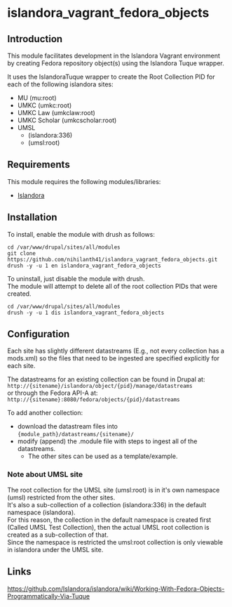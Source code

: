 # islandora_vagrant_fedora_objects

## Introduction
This module facilitates development in the Islandora Vagrant environment by creating Fedora repository object(s) using the Islandora Tuque wrapper.   

It uses the IslandoraTuque wrapper to create the Root Collection PID for each of the following islandora sites: 

* MU (mu:root)
* UMKC (umkc:root)
* UMKC Law (umkclaw:root)
* UMKC Scholar (umkcscholar:root)
* UMSL 
	- (islandora:336)
	- (umsl:root)

## Requirements

This module requires the following modules/libraries: 

* [Islandora](https://github.com/islandora/islandora)

## Installation

To install, enable the module with drush as follows:   
``` 
cd /var/www/drupal/sites/all/modules
git clone https://github.com/nihilanth41/islandora_vagrant_fedora_objects.git
drush -y -u 1 en islandora_vagrant_fedora_objects
```

To uninstall, just disable the module with drush.    
The module will attempt to delete all of the root collection PIDs that were created.
```
cd /var/www/drupal/sites/all/modules
drush -y -u 1 dis islandora_vagrant_fedora_objects
```

## Configuration

Each site has slightly different datastreams (E.g., not every collection has a mods.xml) so the files that need to be ingested are specified explicitly for each site.   

The datastreams for an existing collection can be found in Drupal at: 
`http://{sitename}/islandora/object/{pid}/manage/datastreams`   
or through the Fedora API-A at:   
`http://{sitename}:8080/fedora/objects/{pid}/datastreams`

To add another collection: 
* download the datastream files into `{module_path}/datastreams/{sitename}/`   
* modify (append) the .module file with steps to ingest all of the datastreams. 
	- The other sites can be used as a template/example.

### Note about UMSL site

The root collection for the UMSL site (umsl:root) is in it's own namespace (umsl) restricted from the other sites.  
It's also a sub-collection of a collection (islandora:336) in the default namespace (islandora).   
For this reason, the collection in the default namespace is created first (Called UMSL Test Collection), then the actual UMSL root collection is created as a sub-collection of that.  
Since the namespace is restricted the umsl:root collection is only viewable in islandora under the UMSL site. 

## Links

https://github.com/Islandora/islandora/wiki/Working-With-Fedora-Objects-Programmatically-Via-Tuque

